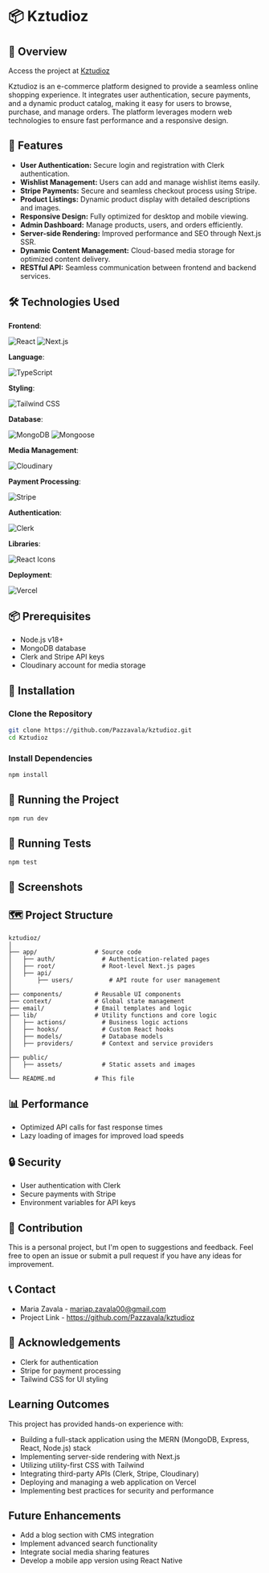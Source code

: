 # 📦 Kztudioz

## 🌟 Overview

Access the project at [Kztudioz](https://kztudioz.vercel.app/#home)

Kztudioz is an e-commerce platform designed to provide a seamless online shopping experience. It integrates user authentication, secure payments, and a dynamic product catalog, making it easy for users to browse, purchase, and manage orders. The platform leverages modern web technologies to ensure fast performance and a responsive design.

## 🚀 Features

- **User Authentication:** Secure login and registration with Clerk authentication.
- **Wishlist Management:** Users can add and manage wishlist items easily.
- **Stripe Payments:** Secure and seamless checkout process using Stripe.
- **Product Listings:** Dynamic product display with detailed descriptions and images.
- **Responsive Design:** Fully optimized for desktop and mobile viewing.
- **Admin Dashboard:** Manage products, users, and orders efficiently.
- **Server-side Rendering:** Improved performance and SEO through Next.js SSR.
- **Dynamic Content Management:** Cloud-based media storage for optimized content delivery.
- **RESTful API:** Seamless communication between frontend and backend services.

## 🛠 Technologies Used
**Frontend**:

![React](https://img.shields.io/badge/React-61DAFB?style=for-the-badge&logo=react&logoColor=black)
![Next.js](https://img.shields.io/badge/Next.js-000000?style=for-the-badge&logo=nextdotjs&logoColor=white)

**Language**:

![TypeScript](https://img.shields.io/badge/TypeScript-3178C6?style=for-the-badge&logo=typescript&logoColor=white)

**Styling**:

![Tailwind CSS](https://img.shields.io/badge/Tailwind_CSS-38B2AC?style=for-the-badge&logo=tailwind-css&logoColor=white)

**Database**:

![MongoDB](https://img.shields.io/badge/MongoDB-47A248?style=for-the-badge&logo=mongodb&logoColor=white)
![Mongoose](https://img.shields.io/badge/Mongoose-880000?style=for-the-badge&logo=mongoose&logoColor=white)

**Media Management**:

![Cloudinary](https://img.shields.io/badge/Cloudinary-3448C5?style=for-the-badge&logo=cloudinary&logoColor=white)

**Payment Processing**:

![Stripe](https://img.shields.io/badge/Stripe-008CDD?style=for-the-badge&logo=stripe&logoColor=white)

**Authentication**:

![Clerk](https://img.shields.io/badge/Clerk-6C47FF?style=for-the-badge&logo=clerk&logoColor=white)

**Libraries**:

![React Icons](https://img.shields.io/badge/React_Icons-61DAFB?style=for-the-badge&logo=react&logoColor=black)

**Deployment**:

![Vercel](https://img.shields.io/badge/Vercel-000000?style=for-the-badge&logo=vercel&logoColor=white)

## 📦 Prerequisites

- Node.js v18+
- MongoDB database
- Clerk and Stripe API keys
- Cloudinary account for media storage

## 🔧 Installation

### Clone the Repository

```bash
git clone https://github.com/Pazzavala/kztudioz.git
cd Kztudioz
```

### Install Dependencies

```bash
npm install
```

## 🏃 Running the Project

```bash
npm run dev
```

## 🧪 Running Tests

```bash
npm test
```

## 📸 Screenshots

## 🗺 Project Structure

```
kztudioz/
│
├── app/                # Source code 
│   ├── auth/             # Authentication-related pages
│   ├── root/             # Root-level Next.js pages
│   ├── api/
│       ├── users/          # API route for user management
│
├── components/         # Reusable UI components
├── context/            # Global state management
├── email/              # Email templates and logic
├── lib/                # Utility functions and core logic
│   ├── actions/          # Business logic actions
│   ├── hooks/            # Custom React hooks
│   ├── models/           # Database models
│   ├── providers/        # Context and service providers
│
├── public/
│   ├── assets/           # Static assets and images
│
└── README.md           # This file
```

## 📊 Performance

- Optimized API calls for fast response times
- Lazy loading of images for improved load speeds

## 🔒 Security

- User authentication with Clerk
- Secure payments with Stripe
- Environment variables for API keys

## 🤝 Contribution
This is a personal project, but I'm open to suggestions and feedback. Feel free to open an issue or submit a pull request if you have any ideas for improvement.

## 📞 Contact

- Maria Zavala - [mariap.zavala00@gmail.com](mailto:mariap.zavala00@gmail.com)
- Project Link - [https\://github.com/Pazzavala/kztudioz](https\://github.com/Pazzavala/kztudioz)

## 🙌 Acknowledgements

- Clerk for authentication
- Stripe for payment processing
- Tailwind CSS for UI styling

## Learning Outcomes
This project has provided hands-on experience with:
- Building a full-stack application using the MERN (MongoDB, Express, React, Node.js) stack
- Implementing server-side rendering with Next.js
- Utilizing utility-first CSS with Tailwind
- Integrating third-party APIs (Clerk, Stripe, Cloudinary)
- Deploying and managing a web application on Vercel
- Implementing best practices for security and performance

## Future Enhancements
- Add a blog section with CMS integration
- Implement advanced search functionality
- Integrate social media sharing features
- Develop a mobile app version using React Native
